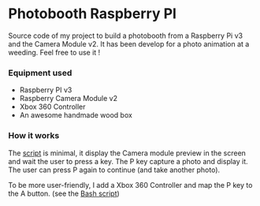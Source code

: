 # Photobooth Raspberry PI

Source code of my project to build a photobooth from a Raspberry Pi v3 and the Camera Module v2. It has been develop for a photo animation at a weeding. Feel free to use it !

### Equipment used

- Raspberry PI v3
- Raspberry Camera Module v2
- Xbox 360 Controller
- An awesome handmade wood box

### How it works

The [script](photobooth.py) is minimal, it display the Camera module preview in the screen and wait the user to press a key. The P key capture a photo and display it. The user can press P again to continue (and take another photo). 

To be more user-friendly, I add a Xbox 360 Controller and map the P key to the A button. (see the [Bash script](start_controller.sh)) 
